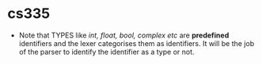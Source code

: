 # cs335

* Note that TYPES like _int, float, bool, complex etc_ are **predefined** identifiers and the lexer categorises them as identifiers. It will be the job of the parser to identify the identifier as a type or not.
